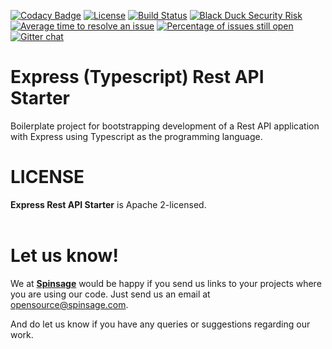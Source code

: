 [![Codacy Badge](https://api.codacy.com/project/badge/Grade/119b59458eb143cfbf62183da0aae896)](https://app.codacy.com/gh/spinsage/express-typescript-starter-rest?utm_source=github.com&utm_medium=referral&utm_content=spinsage/express-typescript-starter-rest&utm_campaign=Badge_Grade)
[![License](https://img.shields.io/badge/License-Apache%202.0-blue.svg)](https://opensource.org/licenses/Apache-2.0)
[![Build Status](https://travis-ci.com/spinsage/express-typescript-starter-rest.svg?branch=main)](https://travis-ci.com/spinsage/express-typescript-starter-rest)
[![Black Duck Security Risk](https://copilot.blackducksoftware.com/github/repos/spinsage/express-typescript-starter-rest/branches/main/badge-risk.svg)](https://copilot.blackducksoftware.com/github/repos/spinsage/express-typescript-starter-rest/branches/main)
[![Average time to resolve an issue](http://isitmaintained.com/badge/resolution/spinsage/express-typescript-starter-rest.svg)](http://isitmaintained.com/project/spinsage/express-typescript-starter-rest "Average time to resolve an issue")
[![Percentage of issues still open](http://isitmaintained.com/badge/open/spinsage/express-typescript-starter-rest.svg)](http://isitmaintained.com/project/spinsage/express-typescript-starter-rest "Percentage of issues still open")
[![Gitter chat](https://badges.gitter.im/gitterHQ/gitter.png)](https://gitter.im/spinsage/community)

# Express (Typescript) Rest API Starter
Boilerplate project for bootstrapping development of a Rest API application with Express using Typescript as the programming language.

# LICENSE
**Express Rest API Starter** is Apache 2-licensed.
<br><br>

# Let us know!
We at [**Spinsage**](https://www.spinsage.com/) would be happy if you send us links to your projects where you are using our code. Just send us an email at opensource@spinsage.com. 

And do let us know if you have any queries or suggestions regarding our work.
